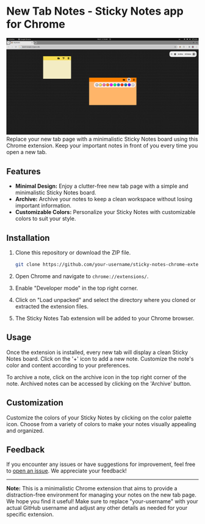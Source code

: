 # New Tab Notes - Sticky Notes app for Chrome
![alt text](screenshot-1.png)
Replace your new tab page with a minimalistic Sticky Notes board using this Chrome extension. Keep your important notes in front of you every time you open a new tab.

## Features

- **Minimal Design:** Enjoy a clutter-free new tab page with a simple and minimalistic Sticky Notes board.
- **Archive:** Archive your notes to keep a clean workspace without losing important information.
- **Customizable Colors:** Personalize your Sticky Notes with customizable colors to suit your style.

## Installation

1. Clone this repository or download the ZIP file.

   ```bash
   git clone https://github.com/your-username/sticky-notes-chrome-extension.git
   ```

2. Open Chrome and navigate to `chrome://extensions/`.

3. Enable "Developer mode" in the top right corner.

4. Click on "Load unpacked" and select the directory where you cloned or extracted the extension files.

5. The Sticky Notes Tab extension will be added to your Chrome browser.

## Usage

Once the extension is installed, every new tab will display a clean Sticky Notes board. Click on the '+' icon to add a new note. Customize the note's color and content according to your preferences.

To archive a note, click on the archive icon in the top right corner of the note. Archived notes can be accessed by clicking on the 'Archive' button.

## Customization

Customize the colors of your Sticky Notes by clicking on the color palette icon. Choose from a variety of colors to make your notes visually appealing and organized.

## Feedback

If you encounter any issues or have suggestions for improvement, feel free to [open an issue](https://github.com/your-username/sticky-notes-chrome-extension/issues). We appreciate your feedback!


---

**Note:** This is a minimalistic Chrome extension that aims to provide a distraction-free environment for managing your notes on the new tab page. We hope you find it useful!
Make sure to replace "your-username" with your actual GitHub username and adjust any other details as needed for your specific extension.
